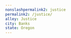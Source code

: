 ```yaml
---
﻿nonslashpermalink2: justice
permalink2: /justice/
alley: Justice
city: Banks
state: Oregon
---
```

